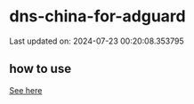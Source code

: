 # dns-china-for-adguard

Last updated on: 2024-07-23 00:20:08.353795

## how to use

[See here](https://github.com/AdguardTeam/AdGuardHome/wiki/Configuration#upstreams-from-file)